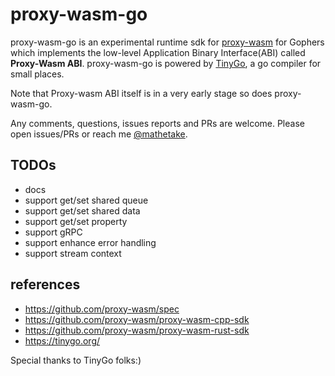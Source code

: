 # proxy-wasm-go

proxy-wasm-go is an experimental runtime sdk for
 [proxy-wasm](https://github.com/proxy-wasm/spec) for Gophers which implements
 the low-level Application Binary Interface(ABI) called __Proxy-Wasm ABI__.
proxy-wasm-go is powered by [TinyGo](https://tinygo.org/), a go compiler for small places.
 
Note that Proxy-wasm ABI itself is in a very early stage 
so does proxy-wasm-go.

Any comments, questions, issues reports and PRs are welcome.
Please open issues/PRs or reach me [@mathetake](https://twitter.com/mathetake).

## TODOs
- docs
- support get/set shared queue
- support get/set shared data
- support get/set property
- support gRPC
- support enhance error handling
- support stream context

## references

- https://github.com/proxy-wasm/spec
- https://github.com/proxy-wasm/proxy-wasm-cpp-sdk
- https://github.com/proxy-wasm/proxy-wasm-rust-sdk
- https://tinygo.org/


Special thanks to TinyGo folks:)
